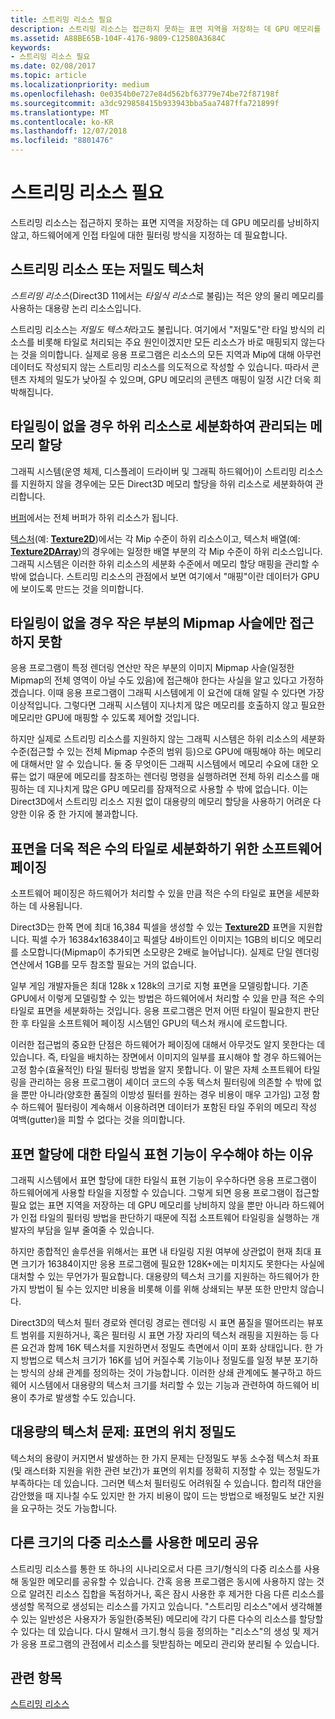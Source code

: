 ```yaml
---
title: 스트리밍 리소스 필요
description: 스트리밍 리소스는 접근하지 못하는 표면 지역을 저장하는 데 GPU 메모리를 낭비하지 않고, 하드웨어에게 인접 타일에 대한 필터링 방식을 지정하는 데 필요합니다.
ms.assetid: A88BE65B-104F-4176-9809-C12580A3684C
keywords:
- 스트리밍 리소스 필요
ms.date: 02/08/2017
ms.topic: article
ms.localizationpriority: medium
ms.openlocfilehash: 0e0354b0e727e84d562bf63779e74be72f87198f
ms.sourcegitcommit: a3dc929858415b933943bba5aa7487ffa721899f
ms.translationtype: MT
ms.contentlocale: ko-KR
ms.lasthandoff: 12/07/2018
ms.locfileid: "8801476"
---
```

# <a name="the-need-for-streaming-resources"></a>스트리밍 리소스 필요


스트리밍 리소스는 접근하지 못하는 표면 지역을 저장하는 데 GPU 메모리를 낭비하지 않고, 하드웨어에게 인접 타일에 대한 필터링 방식을 지정하는 데 필요합니다.

## <a name="span-idstreamingresourcesorsparsetexturesspanspan-idstreamingresourcesorsparsetexturesspanspan-idstreamingresourcesorsparsetexturesspanstreaming-resources-or-sparse-textures"></a><span id="Streaming_resources_or_sparse_textures"></span><span id="streaming_resources_or_sparse_textures"></span><span id="STREAMING_RESOURCES_OR_SPARSE_TEXTURES"></span>스트리밍 리소스 또는 저밀도 텍스처


*스트리밍 리소스*(Direct3D 11에서는 *타일식 리소스*로 불림)는 적은 양의 물리 메모리를 사용하는 대용량 논리 리소스입니다.

스트리밍 리소스는 *저밀도 텍스처*라고도 불립니다. 여기에서 "저밀도"란 타일 방식의 리소스를 비롯해 타일로 처리되는 주요 원인이겠지만 모든 리소스가 바로 매핑되지 않는다는 것을 의미합니다. 실제로 응용 프로그램은 리소스의 모든 지역과 Mip에 대해 아무런 데이터도 작성되지 않는 스트리밍 리소스를 의도적으로 작성할 수 있습니다. 따라서 콘텐츠 자체의 밀도가 낮아질 수 있으며, GPU 메모리의 콘텐츠 매핑이 일정 시간 더욱 희박해집니다.

## <a name="span-idwithouttilingmemoryallocationsaremanagedatsubresourcegranularityspanspan-idwithouttilingmemoryallocationsaremanagedatsubresourcegranularityspanspan-idwithouttilingmemoryallocationsaremanagedatsubresourcegranularityspanwithout-tiling-memory-allocations-are-managed-at-subresource-granularity"></a><span id="Without_tiling__memory_allocations_are_managed_at_subresource_granularity"></span><span id="without_tiling__memory_allocations_are_managed_at_subresource_granularity"></span><span id="WITHOUT_TILING__MEMORY_ALLOCATIONS_ARE_MANAGED_AT_SUBRESOURCE_GRANULARITY"></span>타일링이 없을 경우 하위 리소스로 세분화하여 관리되는 메모리 할당


그래픽 시스템(운영 체제, 디스플레이 드라이버 및 그래픽 하드웨어)이 스트리밍 리소스를 지원하지 않을 경우에는 모든 Direct3D 메모리 할당을 하위 리소스로 세분화하여 관리합니다.

[버퍼](introduction-to-buffers.md)에서는 전체 버퍼가 하위 리소스가 됩니다.

[텍스처](textures.md)(예: [**Texture2D**](https://msdn.microsoft.com/library/windows/desktop/ff471525))에서는 각 Mip 수준이 하위 리소스이고, 텍스처 배열(예: [**Texture2DArray**](https://msdn.microsoft.com/library/windows/desktop/ff471526))의 경우에는 일정한 배열 부분의 각 Mip 수준이 하위 리소스입니다. 그래픽 시스템은 이러한 하위 리소스의 세분화 수준에서 메모리 할당 매핑을 관리할 수밖에 없습니다. 스트리밍 리소스의 관점에서 보면 여기에서 "매핑"이란 데이터가 GPU에 보이도록 만드는 것을 의미합니다.

## <a name="span-idwithouttilingcantaccessonlyasmallportionofmipmapchainspanspan-idwithouttilingcantaccessonlyasmallportionofmipmapchainspanspan-idwithouttilingcantaccessonlyasmallportionofmipmapchainspanwithout-tiling-cant-access-only-a-small-portion-of-mipmap-chain"></a><span id="Without_tiling__can_t_access_only_a_small_portion_of_mipmap_chain"></span><span id="without_tiling__can_t_access_only_a_small_portion_of_mipmap_chain"></span><span id="WITHOUT_TILING__CAN_T_ACCESS_ONLY_A_SMALL_PORTION_OF_MIPMAP_CHAIN"></span>타일링이 없을 경우 작은 부분의 Mipmap 사슬에만 접근하지 못함


응용 프로그램이 특정 렌더링 연산만 작은 부분의 이미지 Mipmap 사슬(일정한 Mipmap의 전체 영역이 아닐 수도 있음)에 접근해야 한다는 사실을 알고 있다고 가정하겠습니다. 이때 응용 프로그램이 그래픽 시스템에게 이 요건에 대해 알릴 수 있다면 가장 이상적입니다. 그렇다면 그래픽 시스템이 지나치게 많은 메모리를 호출하지 않고 필요한 메모리만 GPU에 매핑할 수 있도록 제어할 것입니다.

하지만 실제로 스트리밍 리소스를 지원하지 않는 그래픽 시스템은 하위 리소스의 세분화 수준(접근할 수 있는 전체 Mipmap 수준의 범위 등)으로 GPU에 매핑해야 하는 메모리에 대해서만 알 수 있습니다. 둘 중 무엇이든 그래픽 시스템에서 메모리 수요에 대한 오류는 없기 때문에 메모리를 참조하는 렌더링 명령을 실행하려면 전체 하위 리소스를 매핑하는 데 지나치게 많은 GPU 메모리를 잠재적으로 사용할 수 밖에 없습니다. 이는 Direct3D에서 스트리밍 리소스 지원 없이 대용량의 메모리 할당을 사용하기 어려운 다양한 이유 중 한 가지에 불과합니다.

## <a name="span-idsoftwarepagingtobreakthesurfaceintosmallertilesspanspan-idsoftwarepagingtobreakthesurfaceintosmallertilesspanspan-idsoftwarepagingtobreakthesurfaceintosmallertilesspansoftware-paging-to-break-the-surface-into-smaller-tiles"></a><span id="Software_paging_to_break_the_surface_into_smaller_tiles"></span><span id="software_paging_to_break_the_surface_into_smaller_tiles"></span><span id="SOFTWARE_PAGING_TO_BREAK_THE_SURFACE_INTO_SMALLER_TILES"></span>표면을 더욱 적은 수의 타일로 세분화하기 위한 소프트웨어 페이징


소프트웨어 페이징은 하드웨어가 처리할 수 있을 만큼 적은 수의 타일로 표면을 세분화하는 데 사용됩니다.

Direct3D는 한쪽 면에 최대 16,384 픽셀을 생성할 수 있는 [**Texture2D**](https://msdn.microsoft.com/library/windows/desktop/ff471525) 표면을 지원합니다. 픽셀 수가 16384x16384이고 픽셀당 4바이트인 이미지는 1GB의 비디오 메모리를 소모합니다(Mipmap이 추가되면 소모량은 2배로 늘어납니다). 실제로 단일 렌더링 연산에서 1GB를 모두 참조할 필요는 거의 없습니다.

일부 게임 개발자들은 최대 128k x 128k의 크기로 지형 표면을 모델링합니다. 기존 GPU에서 이렇게 모델링할 수 있는 방법은 하드웨어에서 처리할 수 있을 만큼 적은 수의 타일로 표면을 세분화하는 것입니다. 응용 프로그램은 먼저 어떤 타일이 필요한지 판단한 후 타일을 소프트웨어 페이징 시스템인 GPU의 텍스처 캐시에 로드합니다.

이러한 접근법의 중요한 단점은 하드웨어가 페이징에 대해서 아무것도 알지 못한다는 데 있습니다. 즉, 타일을 배치하는 장면에서 이미지의 일부를 표시해야 할 경우 하드웨어는 고정 함수(효율적인) 타일 필터링 방법을 알지 못합니다. 이 말은 자체 소프트웨어 타일링을 관리하는 응용 프로그램이 셰이더 코드의 수동 텍스처 필터링에 의존할 수 밖에 없을 뿐만 아니라(양호한 품질의 이방성 필터를 원하는 경우 비용이 매우 고가임) 고정 함수 하드웨어 필터링이 계속해서 이용하려면 데이터가 포함된 타일 주위의 메모리 작성 여백(gutter)을 피할 수 없다는 것을 의미합니다.

## <a name="span-idmakingtiledrepresentationofsurfaceallocationsafirst-classfeaturespanspan-idmakingtiledrepresentationofsurfaceallocationsafirst-classfeaturespanspan-idmakingtiledrepresentationofsurfaceallocationsafirst-classfeaturespanmaking-tiled-representation-of-surface-allocations-a-first-class-feature"></a><span id="Making_tiled_representation_of_surface_allocations_a_first-class_feature"></span><span id="making_tiled_representation_of_surface_allocations_a_first-class_feature"></span><span id="MAKING_TILED_REPRESENTATION_OF_SURFACE_ALLOCATIONS_A_FIRST-CLASS_FEATURE"></span>표면 할당에 대한 타일식 표현 기능이 우수해야 하는 이유


그래픽 시스템에서 표면 할당에 대한 타일식 표현 기능이 우수하다면 응용 프로그램이 하드웨어에게 사용할 타일을 지정할 수 있습니다. 그렇게 되면 응용 프로그램이 접근할 필요 없는 표면 지역을 저장하는 데 GPU 메모리를 낭비하지 않을 뿐만 아니라 하드웨어가 인접 타일의 필터링 방법을 판단하기 때문에 직접 소프트웨어 타일링을 실행하는 개발자의 부담을 일부 줄여줄 수 있습니다.

하지만 종합적인 솔루션을 위해서는 표면 내 타일링 지원 여부에 상관없이 현재 최대 표면 크기가 16384이지만 응용 프로그램에 필요한 128K+에는 미치지도 못한다는 사실에 대처할 수 있는 무언가가 필요합니다. 대용량의 텍스처 크기를 지원하는 하드웨어가 한 가지 방법이 될 수는 있지만 비용을 비롯해 이를 위해 상쇄되는 부분 또한 만만치 않습니다.

Direct3D의 텍스처 필터 경로와 렌더링 경로는 렌더링 시 표면 품질을 떨어뜨리는 뷰포트 범위를 지원하거나, 혹은 필터링 시 표면 가장 자리의 텍스처 래핑을 지원하는 등 다른 요건과 함께 16K 텍스처를 지원하면서 정밀도 측면에서 이미 포화 상태입니다. 한 가지 방법으로 텍스처 크기가 16K를 넘어 커질수록 기능이나 정밀도를 일정 부분 포기하는 방식의 상쇄 관계를 정의하는 것이 가능합니다. 이러한 상쇄 관계에도 불구하고 하드웨어 시스템에서 대용량의 텍스처 크기를 처리할 수 있는 기능과 관련하여 하드웨어 비용이 추가로 발생할 수도 있습니다.

## <a name="span-idissuewithlargetexturesprecisionforlocationsonsurfacespanspan-idissuewithlargetexturesprecisionforlocationsonsurfacespanspan-idissuewithlargetexturesprecisionforlocationsonsurfacespanissue-with-large-textures-precision-for-locations-on-surface"></a><span id="Issue_with_large_textures__precision_for_locations_on_surface"></span><span id="issue_with_large_textures__precision_for_locations_on_surface"></span><span id="ISSUE_WITH_LARGE_TEXTURES__PRECISION_FOR_LOCATIONS_ON_SURFACE"></span>대용량의 텍스처 문제: 표면의 위치 정밀도


텍스처의 용량이 커지면서 발생하는 한 가지 문제는 단정밀도 부동 소수점 텍스처 좌표(및 래스터화 지원을 위한 관련 보간)가 표면의 위치를 정확히 지정할 수 있는 정밀도가 부족하다는 데 있습니다. 그러면 텍스처 필터링도 어려워질 수 있습니다. 합리적 대안을 감안했을 때 지나칠 수도 있지만 한 가지 비용이 많이 드는 방법으로 배정밀도 보간 지원을 요구하는 것도 가능합니다.

## <a name="span-idenablingmultipleresourcesofdifferentdimensionstosharememoryspanspan-idenablingmultipleresourcesofdifferentdimensionstosharememoryspanspan-idenablingmultipleresourcesofdifferentdimensionstosharememoryspanenabling-multiple-resources-of-different-dimensions-to-share-memory"></a><span id="Enabling_multiple_resources_of_different_dimensions_to_share_memory"></span><span id="enabling_multiple_resources_of_different_dimensions_to_share_memory"></span><span id="ENABLING_MULTIPLE_RESOURCES_OF_DIFFERENT_DIMENSIONS_TO_SHARE_MEMORY"></span>다른 크기의 다중 리소스를 사용한 메모리 공유


스트리밍 리소스를 통한 또 하나의 시나리오로서 다른 크기/형식의 다중 리소스를 사용해 동일한 메모리를 공유할 수 있습니다. 간혹 응용 프로그램은 동시에 사용하지 않는 것으로 알려진 리소스 집합을 독점하거나, 혹은 잠시 사용한 후 제거한 다음 다른 리소스를 생성할 목적으로 생성되는 리소스를 가지고 있습니다. "스트리밍 리소스"에서 생각해볼 수 있는 일반성은 사용자가 동일한(중복된) 메모리에 각기 다른 다수의 리소스를 할당할 수 있다는 데 있습니다. 다시 말해서 크기.형식 등을 정의하는 "리소스"의 생성 및 제거가 응용 프로그램의 관점에서 리소스를 뒷받침하는 메모리 관리와 분리될 수 있습니다.

## <a name="span-idrelated-topicsspanrelated-topics"></a><span id="related-topics"></span>관련 항목


[스트리밍 리소스](streaming-resources.md)

 

 




